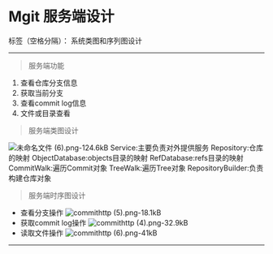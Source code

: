 ﻿# Mgit 服务端设计

标签（空格分隔）： 系统类图和序列图设计


----------


> 服务端功能

 1. 查看仓库分支信息
 2. 获取当前分支
 3. 查看commit log信息
 4. 文件或目录查看

    

> 服务端类图设计

![未命名文件 (6).png-124.6kB][1]
Service:主要负责对外提供服务
Repository:仓库的映射
ObjectDatabase:objects目录的映射
RefDatabase:refs目录的映射
CommitWalk:遍历Commit对象
TreeWalk:遍历Tree对象
RepositoryBuilder:负责构建仓库对象

> 服务端时序图设计

 - 查看分支操作
![commithttp (5).png-18.1kB][2]
 - 获取commit log操作
![commithttp (4).png-32.9kB][3]
 - 读取文件操作
![commithttp (6).png-41kB][4]

---


  [1]: http://static.zybuluo.com/ZF2016/ryzrtv7e8n6sipslns08am2b/%E6%9C%AA%E5%91%BD%E5%90%8D%E6%96%87%E4%BB%B6%20%286%29.png
  [2]: http://static.zybuluo.com/ZF2016/67cqqutobkulswbrvu3xh62f/commithttp%20%285%29.png
  [3]: http://static.zybuluo.com/ZF2016/t0by328day1056dcmaqyjqng/commithttp%20%284%29.png
  [4]: http://static.zybuluo.com/ZF2016/726wobqir8fkm97k3fak25v4/commithttp%20%286%29.png